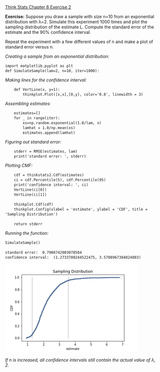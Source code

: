 [Think Stats Chapter 8 Exercise 2](http://greenteapress.com/thinkstats2/html/thinkstats2009.html#toc77)

**Exercise:** Suppose you draw a sample with size n=10 from an exponential distribution with λ=2. Simulate this experiment 1000 times and plot the sampling distribution of the estimate L. Compute the standard error of the estimate and the 90% confidence interval.

Repeat the experiment with a few different values of n and make a plot of standard error versus n.

*Creating a sample from an exponential distribution:*

    import matplotlib.pyplot as plt
    def SimulateSample(lam=2, n=10, iter=1000):
    
*Making lines for the confidence interval:*

        def VertLine(x, y=1):
            thinkplot.Plot([x,x],[0,y], color='0.8', linewidth = 3)

*Assembling estimates:*
        
        estimates=[]
        for _ in range(iter):
            xs=np.random.exponential(1.0/lam, n)
            lamhat = 1.0/np.mean(xs)
            estimates.append(lamhat)

*Figuring out standard error:*
            
        stderr = RMSE(estimates, lam)
        print('standard error: ', stderr)

*Plotting CMF:*
        
        cdf = thinkstats2.Cdf(estimates)
        ci = cdf.Percentile(5), cdf.Percentile(95)
        print('confidence interval: ', ci)
        VertLine(ci[0])
        VertLine(ci[1])
        
        thinkplot.Cdf(cdf)
        thinkplot.Config(xlabel = 'estimate', ylabel = 'CDF', title = 'Sampling Distribution')
           
        return stderr

*Running the function:*

    SimulateSample()

    standard error:  0.7908742003078584
    confidence interval:  (1.2733780244522475, 3.5708967384824803)

![Sampling Distribution](Chapter8_2.png)

*If n is increased, all confidence intervals still contain the actual value of λ, 2.*

